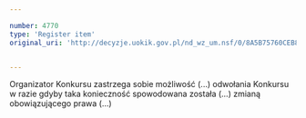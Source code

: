 ```yaml
---

number: 4770
type: 'Register item'
original_uri: 'http://decyzje.uokik.gov.pl/nd_wz_um.nsf/0/8A5B75760CEB8CA4C1257B7A003D1C82?OpenDocument'


---
```


Organizator Konkursu zastrzega sobie możliwość (...) odwołania Konkursu w razie gdyby taka konieczność spowodowana została (...) zmianą obowiązującego prawa (...)

